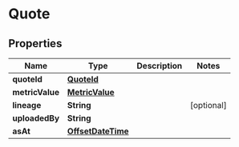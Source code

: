 

# Quote

## Properties

Name | Type | Description | Notes
------------ | ------------- | ------------- | -------------
**quoteId** | [**QuoteId**](QuoteId.md) |  | 
**metricValue** | [**MetricValue**](MetricValue.md) |  | 
**lineage** | **String** |  |  [optional]
**uploadedBy** | **String** |  | 
**asAt** | [**OffsetDateTime**](OffsetDateTime.md) |  | 



